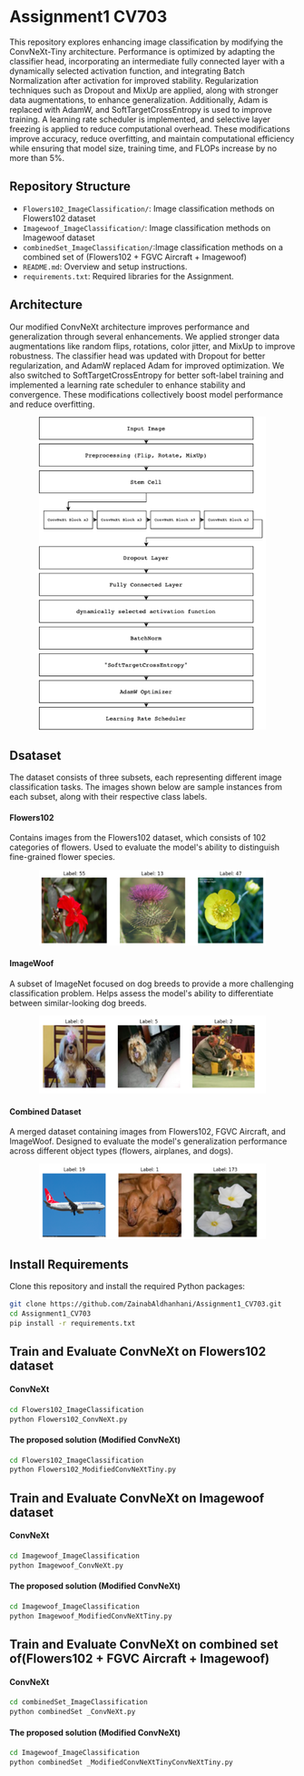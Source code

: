 # Assignment1 CV703
This repository explores enhancing image classification by modifying the ConvNeXt-Tiny architecture. Performance is optimized by adapting the classifier head, incorporating an intermediate fully connected layer with a dynamically selected activation function, and integrating Batch Normalization after activation for improved stability. Regularization techniques such as Dropout and MixUp are applied, along with stronger data augmentations, to enhance generalization. Additionally, Adam is replaced with AdamW, and SoftTargetCrossEntropy is used to improve training. A learning rate scheduler is implemented, and selective layer freezing is applied to reduce computational overhead. These modifications improve accuracy, reduce overfitting, and maintain computational efficiency while ensuring that model size, training time, and FLOPs increase by no more than 5%.

## Repository Structure

- `Flowers102_ImageClassification/`: Image classification methods on Flowers102 dataset
- `Imagewoof_ImageClassification/`: Image classification methods on Imagewoof dataset
- `combinedSet_ImageClassification/`:Image classification methods on a combined set of (Flowers102 + FGVC Aircraft + Imagewoof)
- `README.md`: Overview and setup instructions.
- `requirements.txt`: Required libraries for the Assignment.


## Architecture 
Our modified ConvNeXt architecture improves performance and generalization through several enhancements. We applied stronger data augmentations like random flips, rotations, color jitter, and MixUp to improve robustness. The classifier head was updated with Dropout for better regularization, and AdamW replaced Adam for improved optimization. We also switched to SoftTargetCrossEntropy for better soft-label training and implemented a learning rate scheduler to enhance stability and convergence. These modifications collectively boost model performance and reduce overfitting.
<p align="center">
<img src="Figures/Diagram3.png" alt="Diagram" width="400">
</p>

## Dsataset 
The dataset consists of three subsets, each representing different image classification tasks. The images shown below are sample instances from each subset, along with their respective class labels.

#### Flowers102

Contains images from the Flowers102 dataset, which consists of 102 categories of flowers.
Used to evaluate the model's ability to distinguish fine-grained flower species.
<p align="center">
<img src="Figures/Flowers102.png" alt="Flowers102" width="400">
</p>

#### ImageWoof 

A subset of ImageNet focused on dog breeds to provide a more challenging classification problem.
Helps assess the model's ability to differentiate between similar-looking dog breeds.
<p align="center">
<img src="Figures/Imagewoof.png" alt="Flowers102" width="400" algin="center">
</p>

#### Combined Dataset 

A merged dataset containing images from Flowers102, FGVC Aircraft, and ImageWoof.
Designed to evaluate the model's generalization performance across different object types (flowers, airplanes, and dogs).
<p align="center">
<img src="Figures/combinedSet.png" alt="Flowers102" width="400">
</p>

## Install Requirements
Clone this repository and install the required Python packages:

```bash
git clone https://github.com/ZainabAldhanhani/Assignment1_CV703.git
cd Assignment1_CV703
pip install -r requirements.txt
```
## Train and Evaluate ConvNeXt on Flowers102 dataset
#### ConvNeXt
```bash
cd Flowers102_ImageClassification
python Flowers102_ConvNeXt.py
```
#### The proposed solution (Modified ConvNeXt)
```bash
cd Flowers102_ImageClassification
python Flowers102_ModifiedConvNeXtTiny.py
```

## Train and Evaluate ConvNeXt on Imagewoof dataset
#### ConvNeXt
```bash
cd Imagewoof_ImageClassification
python Imagewoof_ConvNeXt.py
```
#### The proposed solution (Modified ConvNeXt)
```bash
cd Imagewoof_ImageClassification
python Imagewoof_ModifiedConvNeXtTiny.py
``` 


## Train and Evaluate ConvNeXt on combined set of(Flowers102 + FGVC Aircraft + Imagewoof)
#### ConvNeXt
```bash
cd combinedSet_ImageClassification
python combinedSet _ConvNeXt.py
```
#### The proposed solution (Modified ConvNeXt)
```bash
cd Imagewoof_ImageClassification
python combinedSet _ModifiedConvNeXtTinyConvNeXtTiny.py
```

